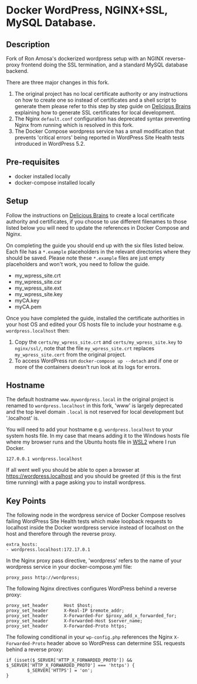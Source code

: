# Docker WordPress, NGINX+SSL, MySQL Database.

## Description
Fork of Ron Amosa's dockerized wordpress setup with an NGINX reverse-proxy frontend doing the SSL termination, and a standard MySQL database backend.

There are three major changes in this fork.

1. The original project has no local certificate authority or any instructions on how to create one so instead of certificates and a shell script to generate them please refer to this step by step guide on [Delicious Brains](https://deliciousbrains.com/ssl-certificate-authority-for-local-https-development/) explaining how to generate SSL certificates for local development.
2. The Nginx `default.conf` configuration has deprecated syntax preventing Nginx from running which is resolved in this fork.
3. The Docker Compose wordpress service has a small modification that prevents 'critical errors' being reported in WordPress Site Health tests introduced in WordPress 5.2.

## Pre-requisites
* docker installed locally
* docker-compose installed locally

## Setup
Follow the instructions on [Delicious Brains](https://deliciousbrains.com/ssl-certificate-authority-for-local-https-development/) to create a local certificate authority and certificates, if you choose to use different filenames to those listed below you will need to update the references in Docker Compose and Nginx.

On completing the guide you should end up with the six files listed below. Each file has a `*.example` placeholders in the relevant directories where they should be saved. Please note these `*.example` files are just empty placeholders and won't work, you need to follow the guide.

   * my_wpress_site.crt
   * my_wpress_site.csr
   * my_wpress_site.ext
   * my_wpress_site.key
   * myCA.key
   * myCA.pem

Once you have completed the guide, installed the certificate authorities in your host OS and edited your OS hosts file to include your hostname e.g. `wordpress.localhost` then:

1. Copy the `certs/my_wpress_site.crt` and `certs/my_wpress_site.key` to `nginx/ssl/`, note that the file `my_wpress_site.crt` replaces `my_wpress_site.cert` from the original project.
2. To access WordPress run `docker-compose up --detach` and if one or more of the containers doesn't run look at its logs for errors.

## Hostname
The default hostname `www.mywordpress.local` in the original project is renamed to `wordpress.localhost` in this fork, 'www' is largely deprecated and the top level domain `.local` is not reserved for local development but '.localhost' is.

You will need to add your hostname e.g. `wordpress.localhost` to your system hosts file. In my case that means adding it to the Windows hosts file where my browser runs and the Ubuntu hosts file in [WSL2](https://learn.microsoft.com/en-us/windows/wsl/) where I run Docker.
```
127.0.0.1 wordpress.localhost
```

If all went well you should be able to open a browser at https://wordpress.localhost and you should be greeted (if this is the first time running) with a page asking you to install wordpress.

## Key Points
The following node in the wordpress service of Docker Compose resolves failing WordPress Site Health tests which make loopback requests to localhost inside the Docker wordpress service instead of localhost on the host and therefore through the reverse proxy.
```
extra_hosts:
- wordpress.localhost:172.17.0.1
```

In the Nginx proxy pass directive, 'wordpress' refers to the name of your wordpress service in your docker-compose.yml file:
```
proxy_pass http://wordpress;
```

The following Nginx directives configures WordPress behind a reverse proxy:
```
proxy_set_header      Host $host;
proxy_set_header      X-Real-IP $remote_addr;
proxy_set_header      X-Forwarded-For $proxy_add_x_forwarded_for;
proxy_set_header      X-Forwarded-Host $server_name;
proxy_set_header      X-Forwarded-Proto https;
```

The following conditional in your `wp-config.php` references the Nginx `X-Forwarded-Proto` header above so WordPress can determine SSL requests behind a reverse proxy:
```
if (isset($_SERVER['HTTP_X_FORWARDED_PROTO']) && $_SERVER['HTTP_X_FORWARDED_PROTO'] === 'https') {
        $_SERVER['HTTPS'] = 'on';
}
```
